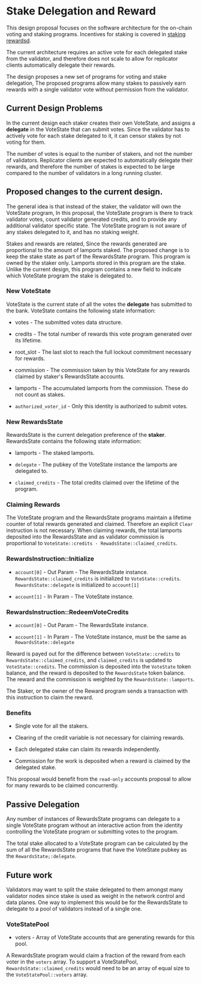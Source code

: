 # Stake Delegation and Reward

This design proposal focuses on the software architecture for the on-chain
voting and staking programs.  Incentives for staking is covered in [staking
rewardsd](staking-rewards.md).

The current architecture requires an active vote for each delegated stake from
the validator, and therefore does not scale to allow for replicator clients
automatically delegate their rewards.
 
The design proposes a new set of programs for voting and stake delegation, The
proposed programs allow many stakes to passively earn rewards with a single
validator vote without permission from the validator.

## Current Design Problems

In the current design each staker creates their own VoteState, and assigns a
**delegate** in the VoteState that can submit votes.  Since the validator has to
actively vote for each stake delegated to it, it can censor stakes by not voting
for them.

The number of votes is equal to the number of stakers, and not the number of
validators.  Replicator clients are expected to automatically delegate their
rewards, and therefore the number of stakes is expected to be large compared to
the number of validators in a long running cluster.

## Proposed changes to the current design.

The general idea is that instead of the staker, the validator will own the
VoteState program, In this proposal, the VoteState program is there to track
validator votes, count validator generated credits, and to provide any
additional validator specific state.  The VoteState program is not aware of any
stakes delegated to it, and has no staking weight.

Stakes and rewards are related, Since the rewards generated are proportional to
the amount of lamports staked.  The proposed change is to keep the stake state
as part of the RewardsState program. This program is owned by the staker only.
Lamports stored in this program are the stake.  Unlike the current design, this
program contains a new field to indicate which VoteState program the stake is
delegated to.

### New VoteState

VoteState is the current state of all the votes the **delegate** has submitted
to the bank.  VoteState contains the following state information:

* votes - The submitted votes data structure.

* credits - The total number of rewards this vote program generated over its
lifetime.

* root\_slot - The last slot to reach the full lockout commitment necessary for
rewards.

* commission - The commission taken by this VoteState for any rewards claimed by
staker's RewardsState accounts.

* lamports - The accumulated lamports from the commission.  These do not count as
stakes.

* `authorized_voter_id` - Only this identity is authorized to submit votes.

### New RewardsState

RewardsState is the current delegation preference of the **staker**. RewardsState
contains the following state information:

* lamports - The staked lamports.

* `delegate` - The pubkey of the VoteState instance the lamports are
delegated to.

* `claimed_credits` - The total credits claimed over the lifetime of the
program.


### Claiming Rewards

The VoteState program and the RewardsState programs maintain a lifetime counter
of total rewards generated and claimed.  Therefore an explicit `Clear`
instruction is not necessary.  When claiming rewards, the total lamports
deposited into the RewardsState and as validator commission is proportional to
`VoteState::credits - RewadsState::claimed_credits`.

### RewardsInstruction::Initialize

* `account[0]` - Out Param - The RewardsState instance.  
  `RewardsState::claimed_credits` is initialized to `VoteState::credits`.  
  `RewardsState::delegate` is initialized to `account[1]`

* `account[1]` - In Param - The VoteState instance.

### RewardsInstruction::RedeemVoteCredits


* `account[0]` - Out Param - The RewardsState instance.  

* `account[1]` - In Param - The VoteState instance, must be the same as
`RewardsState::delegate`


Reward is payed out for the difference between `VoteState::credits` to
`RewardsState::claimed_credits`, and `claimed_credits` is updated to
`VoteState::credits`.  The commission is deposited into the `VoteState` token
balance, and the reward is deposited to the `RewardsState` token balance.  The
reward and the commission is weighted by the `RewardsState::lamports`.

The Staker, or the owner of the Reward program sends a transaction with this
instruction to claim the reward.

### Benefits

* Single vote for all the stakers.

* Clearing of the credit variable is not necessary for claiming rewards.

* Each delegated stake can claim its rewards independently.

* Commission for the work is deposited when a reward is claimed by the delegated
stake.

This proposal would benefit from the `read-only` accounts proposal to allow for
many rewards to be claimed concurrently.

## Passive Delegation

Any number of instances of RewardsState programs can delegate to a single
VoteState program without an interactive action from the identity controlling
the VoteState program or submitting votes to the program.

The total stake allocated to a VoteState program can be calculated by the sum of
all the RewardsState programs that have the VoteState pubkey as the
`RewardsState;:delegate`.
 
## Future work

Validators may want to split the stake delegated to them amongst many validator
nodes since stake is used as weight in the network control and data planes.  One
way to implement this would be for the RewardsState to delegate to a pool of
validators instead of a single one.

### VoteStatePool

* voters - Array of VoteState accounts that are generating rewards for this
pool.

A RewardsState program would claim a fraction of the reward from each voter in
the `voters` array.  To support a VoteStatePool, `RewardsState::claimed_credits`
would need to be an array of equal size to the `VoteStatePool::voters` array.

